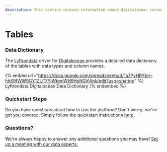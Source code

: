 ```yaml
---
description: This section contain information about digitalocean connector tables information
---
```


# Tables

### Data Dictionary

The [Lyftrondata](https://www.lyftrondata.com/) driver for [Digitalocean](https://www.lyftrondata.com/integration/digitalocean/)[ ](https://www.lyftrondata.com/integration/digitalocean/)provides a detailed data dictionary of the tables with data types and column names.

{% embed url="https://docs.google.com/spreadsheets/d/1a7PyHRYbH-hhS9fWW9GY1ZUT7YiWtemWH9HeNGhVjqk/edit?usp=sharing" %}
Lyftrondata Digitalocean Data Dictionary
{% endembed %}

### Quickstart Steps

Do you have questions about how to use the platform? Don't worry; we've got you covered. Simply follow the quickstart instructions [here](../../../../quickstart-steps.md).

### Questions? <a href="#questions" id="questions"></a>

We're always happy to answer any additional questions you may have! [Set up a meeting with our data experts.](https://www.lyftrondata.com/book-a-meeting/)

